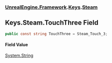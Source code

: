 ### [UnrealEngine.Framework](UnrealEngine_Framework.md 'UnrealEngine.Framework').[Keys](Keys.md 'UnrealEngine.Framework.Keys').[Steam](Keys_Steam.md 'UnrealEngine.Framework.Keys.Steam')
## Keys.Steam.TouchThree Field
```csharp
public const string TouchThree = Steam_Touch_3;
```
#### Field Value
[System.String](https://docs.microsoft.com/en-us/dotnet/api/System.String 'System.String')
